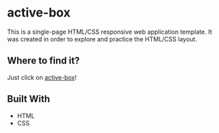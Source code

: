 # active-box

This is a single-page HTML/CSS responsive web application template. It was created in order to explore and practice the HTML/CSS layout. 

## Where to find it?

Just click on [active-box](https://yedzinovich.github.io/active-box/)! 

## Built With
<ul>
    <li>HTML</li>
    <li>CSS</li>
</ul>
